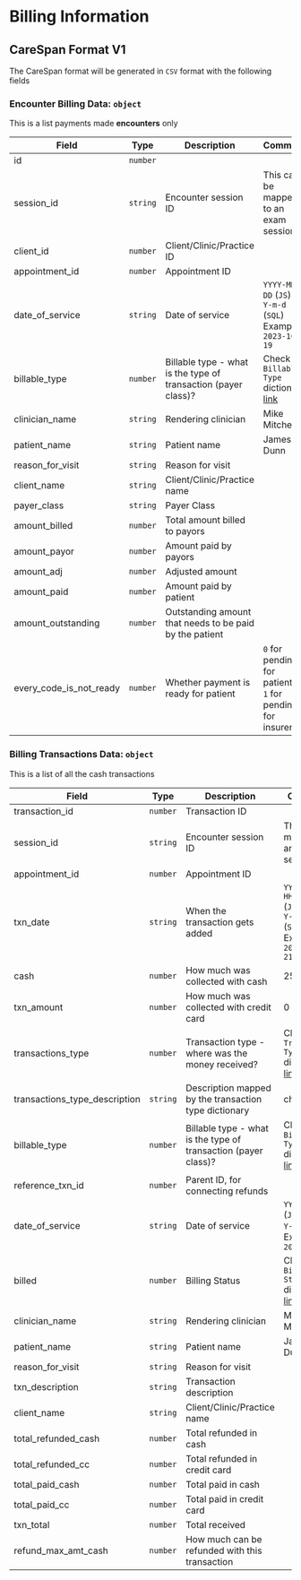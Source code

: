 # Billing Information

## CareSpan Format V1

The CareSpan format will be generated in `CSV` format with the following fields

### Encounter Billing Data: `object`

This is a list payments made **encounters** only

| Field                   | Type     | Description                                                    | Comment                                                                 |
| ----------------------- | -------- | -------------------------------------------------------------- | ----------------------------------------------------------------------- |
| id                      | `number` |                                                                |                                                                         |
| session_id              | `string` | Encounter session ID                                           | This can be mapped to an exam session                                   |
| client_id               | `number` | Client/Clinic/Practice ID                                      |                                                                         |
| appointment_id          | `number` | Appointment ID                                                 |                                                                         |
| date_of_service         | `string` | Date of service                                                | `YYYY-MM-DD` (`JS`)<br/>`Y-m-d` (`SQL`)<br/> Example: `2023-10-19`      |
| billable_type           | `number` | Billable type - what is the type of transaction (payer class)? | Check `Billable Type` dictionary [link](/docs/dictionary#billable-type) |
| clinician_name          | `string` | Rendering clinician                                            | Mike Mitchell                                                           |
| patient_name            | `string` | Patient name                                                   | James Dunn                                                              |
| reason_for_visit        | `string` | Reason for visit                                               |                                                                         |
| client_name             | `string` | Client/Clinic/Practice name                                    |                                                                         |
| payer_class             | `string` | Payer Class                                                    |                                                                         |
| amount_billed           | `number` | Total amount billed to payors                                  |                                                                         |
| amount_payor            | `number` | Amount paid by payors                                          |                                                                         |
| amount_adj              | `number` | Adjusted amount                                                |                                                                         |
| amount_paid             | `number` | Amount paid by patient                                         |                                                                         |
| amount_outstanding      | `number` | Outstanding amount that needs to be paid by the patient        |                                                                         |
| every_code_is_not_ready | `number` | Whether payment is ready for patient                           | `0` for pending for patient<br/>  `1` for pending for insurers          |

### Billing Transactions Data: `object`

This is a list of all the cash transactions

| Field                         | Type     | Description                                                    | Comment                                                                                    |
| ----------------------------- | -------- | -------------------------------------------------------------- | ------------------------------------------------------------------------------------------ |
| transaction_id                | `number` | Transaction ID                                                 |                                                                                            |
| session_id                    | `string` | Encounter session ID                                           | This can be mapped to an exam session                                                      |
| appointment_id                | `number` | Appointment ID                                                 |                                                                                            |
| txn_date                      | `string` | When the transaction gets added                                | `YYYY-MM-DD HH:mm:ss` (`JS`)<br/>`Y-m-d H:i:s` (`SQL`)<br/> Example: `2023-10-19 21:41:50` |
| cash                          | `number` | How much was collected with cash                               | 25                                                                                         |
| txn_amount                    | `number` | How much was collected with credit card                        | 0                                                                                          |
| transactions_type             | `number` | Transaction type - where was the money received?               | Check `Transaction Type` dictionary [link](/docs/dictionary#transaction-type)              |
| transactions_type_description | `string` | Description mapped by the transaction type dictionary          | check-out                                                                                  |
| billable_type                 | `number` | Billable type - what is the type of transaction (payer class)? | Check `Billable Type` dictionary [link](/docs/dictionary#billable-type)                    |
| reference_txn_id              | `number` | Parent ID, for connecting refunds                              |                                                                                            |
| date_of_service               | `string` | Date of service                                                | `YYYY-MM-DD` (`JS`)<br/>`Y-m-d` (`SQL`)<br/> Example: `2023-10-19`                         |
| billed                        | `number` | Billing Status                                                 | Check `Billing Status` dictionary [link](/docs/dictionary#billing-status)                  |
| clinician_name                | `string` | Rendering clinician                                            | Mike Mitchell                                                                              |
| patient_name                  | `string` | Patient name                                                   | James Dunn                                                                                 |
| reason_for_visit              | `string` | Reason for visit                                               |                                                                                            |
| txn_description               | `string` | Transaction description                                        |                                                                                            |
| client_name                   | `string` | Client/Clinic/Practice name                                    |                                                                                            |
| total_refunded_cash           | `number` | Total refunded in cash                                         |                                                                                            |
| total_refunded_cc             | `number` | Total refunded in credit card                                  |                                                                                            |
| total_paid_cash               | `number` | Total paid in cash                                             |                                                                                            |
| total_paid_cc                 | `number` | Total paid in credit card                                      |                                                                                            |
| txn_total                     | `number` | Total received                                                 |                                                                                            |
| refund_max_amt_cash           | `number` | How much can be refunded with this transaction                 |                                                                                            |

